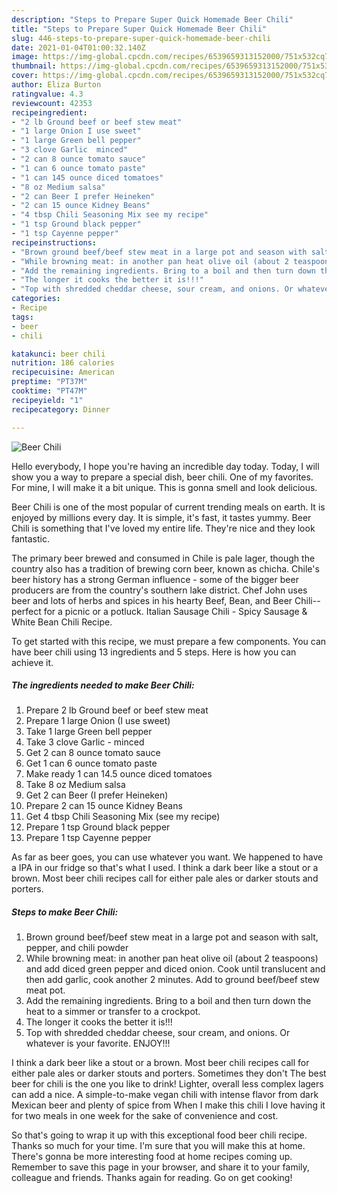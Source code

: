 ```yaml
---
description: "Steps to Prepare Super Quick Homemade Beer Chili"
title: "Steps to Prepare Super Quick Homemade Beer Chili"
slug: 446-steps-to-prepare-super-quick-homemade-beer-chili
date: 2021-01-04T01:00:32.140Z
image: https://img-global.cpcdn.com/recipes/6539659313152000/751x532cq70/beer-chili-recipe-main-photo.jpg
thumbnail: https://img-global.cpcdn.com/recipes/6539659313152000/751x532cq70/beer-chili-recipe-main-photo.jpg
cover: https://img-global.cpcdn.com/recipes/6539659313152000/751x532cq70/beer-chili-recipe-main-photo.jpg
author: Eliza Burton
ratingvalue: 4.3
reviewcount: 42353
recipeingredient:
- "2 lb Ground beef or beef stew meat"
- "1 large Onion I use sweet"
- "1 large Green bell pepper"
- "3 clove Garlic  minced"
- "2 can 8 ounce tomato sauce"
- "1 can 6 ounce tomato paste"
- "1 can 145 ounce diced tomatoes"
- "8 oz Medium salsa"
- "2 can Beer I prefer Heineken"
- "2 can 15 ounce Kidney Beans"
- "4 tbsp Chili Seasoning Mix see my recipe"
- "1 tsp Ground black pepper"
- "1 tsp Cayenne pepper"
recipeinstructions:
- "Brown ground beef/beef stew meat in a large pot and season with salt, pepper, and chili powder"
- "While browning meat: in another pan heat olive oil (about 2 teaspoons) and add diced green pepper and diced onion. Cook until translucent and then add garlic, cook another 2 minutes. Add to ground beef/beef stew meat pot."
- "Add the remaining ingredients. Bring to a boil and then turn down the heat to a simmer or transfer to a crockpot."
- "The longer it cooks the better it is!!!"
- "Top with shredded cheddar cheese, sour cream, and onions. Or whatever is your favorite. ENJOY!!!"
categories:
- Recipe
tags:
- beer
- chili

katakunci: beer chili 
nutrition: 186 calories
recipecuisine: American
preptime: "PT37M"
cooktime: "PT47M"
recipeyield: "1"
recipecategory: Dinner

---
```



![Beer Chili](https://img-global.cpcdn.com/recipes/6539659313152000/751x532cq70/beer-chili-recipe-main-photo.jpg)

Hello everybody, I hope you're having an incredible day today. Today, I will show you a way to prepare a special dish, beer chili. One of my favorites. For mine, I will make it a bit unique. This is gonna smell and look delicious.

Beer Chili is one of the most popular of current trending meals on earth. It is enjoyed by millions every day. It is simple, it's fast, it tastes yummy. Beer Chili is something that I've loved my entire life. They're nice and they look fantastic.

The primary beer brewed and consumed in Chile is pale lager, though the country also has a tradition of brewing corn beer, known as chicha. Chile&#39;s beer history has a strong German influence - some of the bigger beer producers are from the country&#39;s southern lake district. Chef John uses beer and lots of herbs and spices in his hearty Beef, Bean, and Beer Chili--perfect for a picnic or a potluck. Italian Sausage Chili - Spicy Sausage &amp; White Bean Chili Recipe.


To get started with this recipe, we must prepare a few components. You can have beer chili using 13 ingredients and 5 steps. Here is how you can achieve it.

<!--inarticleads1-->

##### The ingredients needed to make Beer Chili:

1. Prepare 2 lb Ground beef or beef stew meat
1. Prepare 1 large Onion (I use sweet)
1. Take 1 large Green bell pepper
1. Take 3 clove Garlic - minced
1. Get 2 can 8 ounce tomato sauce
1. Get 1 can 6 ounce tomato paste
1. Make ready 1 can 14.5 ounce diced tomatoes
1. Take 8 oz Medium salsa
1. Get 2 can Beer (I prefer Heineken)
1. Prepare 2 can 15 ounce Kidney Beans
1. Get 4 tbsp Chili Seasoning Mix (see my recipe)
1. Prepare 1 tsp Ground black pepper
1. Prepare 1 tsp Cayenne pepper


As far as beer goes, you can use whatever you want. We happened to have a IPA in our fridge so that&#39;s what I used. I think a dark beer like a stout or a brown. Most beer chili recipes call for either pale ales or darker stouts and porters. 

<!--inarticleads2-->

##### Steps to make Beer Chili:

1. Brown ground beef/beef stew meat in a large pot and season with salt, pepper, and chili powder
1. While browning meat: in another pan heat olive oil (about 2 teaspoons) and add diced green pepper and diced onion. Cook until translucent and then add garlic, cook another 2 minutes. Add to ground beef/beef stew meat pot.
1. Add the remaining ingredients. Bring to a boil and then turn down the heat to a simmer or transfer to a crockpot.
1. The longer it cooks the better it is!!!
1. Top with shredded cheddar cheese, sour cream, and onions. Or whatever is your favorite. ENJOY!!!


I think a dark beer like a stout or a brown. Most beer chili recipes call for either pale ales or darker stouts and porters. Sometimes they don&#39;t The best beer for chili is the one you like to drink! Lighter, overall less complex lagers can add a nice. A simple-to-make vegan chili with intense flavor from dark Mexican beer and plenty of spice from When I make this chili I love having it for two meals in one week for the sake of convenience and cost. 

So that's going to wrap it up with this exceptional food beer chili recipe. Thanks so much for your time. I'm sure that you will make this at home. There's gonna be more interesting food at home recipes coming up. Remember to save this page in your browser, and share it to your family, colleague and friends. Thanks again for reading. Go on get cooking!
